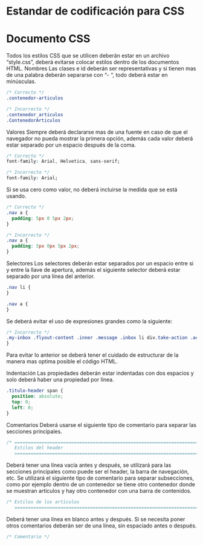 Estandar de codificación para CSS
====================

Documento CSS
====================
Todos los estilos CSS que se utilicen deberán estar en un archivo “style.css”, deberá evitarse colocar estilos dentro de los documentos HTML.
Nombres
Las clases e id deberán ser representativas y si tienen mas de una palabra deberán separarse con “- “, todo deberá estar en minúsculas.
```css
/* Correcto */
.contenedor-articulos

/* Incorrecto */
.contenedor_articulos
.ContenedorArticulos
```
Valores
Siempre deberá declararse mas de una fuente en caso de que el navegador no pueda mostrar la primera opción, además cada valor deberá estar separado por un espacio después de la coma.
```css
/* Correcto */
font-family: Arial, Helvetica, sans-serif;

/* Incorrecto */
font-family: Arial;
```
Si se usa cero como valor, no deberá incluirse la medida que se está usando.
```css
/* Correcto */
.nav a {
  padding: 5px 0 5px 2px;
}

/* Incorrecto */
.nav a {
  padding: 5px 0px 5px 2px;
}
```
Selectores
Los selectores deberán estar separados por un espacio entre si y entre la llave de apertura, además el siguiente selector deberá estar separado por una línea del anterior.
```css
.nav li {
}

.nav a {
}
```

Se deberá evitar el uso de expresiones grandes como la siguiente:
```css
/* Incorrecto */
.my-inbox .flyout-content .inner .message .inbox li div.take-action .actions ul li a {
}
```
Para evitar lo anterior se deberá tener el cuidado de estructurar de la manera mas optima posible el código HTML.

Indentación
Las propiedades deberán estar indentadas con dos espacios y solo deberá haber una propiedad por línea.
```css
.titulo-header span {
  position: absolute;
  top: 0;
  left: 0;
}
```
Comentarios
Deberá usarse el siguiente tipo de comentario para separar las secciones principales.
```css
/* ==========================================================================
   Estilos del header
   ========================================================================== */
```
Deberá tener una línea vacía antes y después, se utilizará para las secciones principales como puede ser el header, la barra de navegación, etc.
Se utilizará el siguiente tipo de comentario para separar subsecciones, como por ejemplo dentro de un contenedor se tiene otro contenedor donde se muestran artículos y hay otro contenedor con una barra de contenidos.
```css
/* Estilos de los artículos
   ========================================================================== */
```
Deberá tener una línea en blanco antes y después.
Si se necesita poner otros comentarios deberán ser de una línea, sin espaciado antes o después.
```css
/* Comentario */
```
